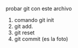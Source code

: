 probar git con este archivo
1. comando git init
2. git add. 
3. git reset
4. git commit (es la foto)